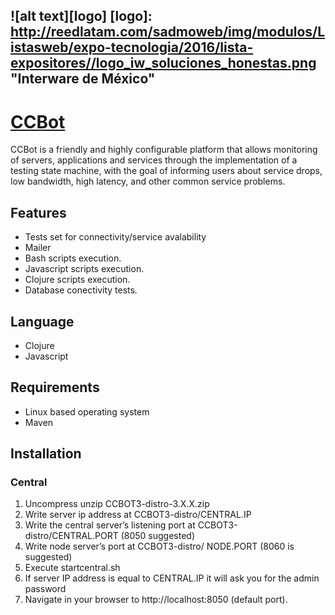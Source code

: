 ![alt text][logo]
[logo]: http://reedlatam.com/sadmoweb/img/modulos/Listasweb/expo-tecnologia/2016/lista-expositores//logo_iw_soluciones_honestas.png "Interware de México"
-----
# [CCBot](http://www.interware.com.mx)   

CCBot is a friendly and highly configurable platform that allows monitoring of servers, applications and services through the implementation of a testing state machine, with the goal of informing users about service drops, low bandwidth, high latency, and other common service problems.

## Features
* Tests set for connectivity/service avalability
* Mailer
* Bash scripts execution.
* Javascript scripts execution.
* Clojure scripts execution.
* Database conectivity tests.

## Language
 * Clojure
 * Javascript

## Requirements
 * Linux based operating system 
 * Maven 

## Installation
### Central
1.	Uncompress unzip CCBOT3-distro-3.X.X.zip
4.	Write server ip address at CCBOT3-distro/CENTRAL.IP
5.	Write the central server’s listening port at CCBOT3-distro/CENTRAL.PORT (8050 suggested)
6.	Write node server’s port at CCBOT3-distro/ NODE.PORT (8060 is suggested)
7.	Execute startcentral.sh
8.  If server IP address is equal to CENTRAL.IP it will ask you for the admin password
9.  Navigate in your browser to http://localhost:8050 (default port).
